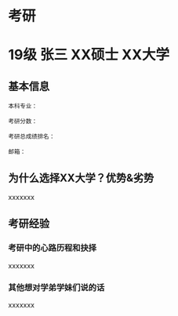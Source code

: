 # 考研

# 19级 张三 XX硕士 XX大学

## 基本信息

    本科专业：

    考研分数：

    考研总成绩排名：

    邮箱：

## 为什么选择XX大学？优势&劣势

xxxxxxx

## 考研经验

### 考研中的心路历程和抉择

xxxxxxx

### 其他想对学弟学妹们说的话

xxxxxxx

